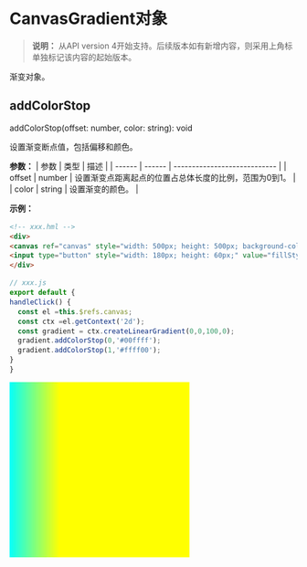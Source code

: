 # CanvasGradient对象

>  **说明：**
>  从API version 4开始支持。后续版本如有新增内容，则采用上角标单独标记该内容的起始版本。

渐变对象。


## addColorStop

addColorStop(offset: number, color: string): void

设置渐变断点值，包括偏移和颜色。

**参数：** 
| 参数     | 类型     | 描述                           |
| ------ | ------ | ---------------------------- |
| offset | number | 设置渐变点距离起点的位置占总体长度的比例，范围为0到1。 |
| color  | string | 设置渐变的颜色。                     |

**示例：** 
  ```html
<!-- xxx.hml -->
<div>
  <canvas ref="canvas" style="width: 500px; height: 500px; background-color: #ffff00;"</canvas>
  <input type="button" style="width: 180px; height: 60px;" value="fillStyle"onclick="handleClick" />
</div>
  ```

  ```js
// xxx.js
export default {
  handleClick() {
    const el =this.$refs.canvas;
    const ctx =el.getContext('2d');
    const gradient = ctx.createLinearGradient(0,0,100,0);
    gradient.addColorStop(0,'#00ffff');
    gradient.addColorStop(1,'#ffff00');
  }
}
  ```

  ![zh-cn_image_0000001152610806](figures/zh-cn_image_0000001152610806.png)
